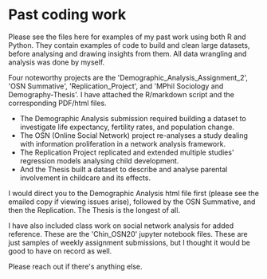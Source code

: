# Past coding work

Please see the files here for examples of my past work using both R and Python. They contain examples of code to build and clean large datasets, before analysing and drawing insights from them. All data wrangling and analysis was done by myself.

Four noteworthy projects are the 'Demographic_Analysis_Assignment_2', 'OSN Summative', 'Replication_Project', and 'MPhil Sociology and Demography-Thesis'. I have attached the R/markdown script and the corresponding PDF/html files.

- The Demographic Analysis submission required building a dataset to investigate life expectancy, fertility rates, and population change.
- The OSN (Online Social Network) project re-analyses a study dealing with information proliferation in a network analysis framework.
- The Replication Project replicated and extended multiple studies' regression models analysing child development.
- And the Thesis built a dataset to describe and analyse parental involvement in childcare and its effects.

I would direct you to the Demographic Analysis html file first (please see the emailed copy if viewing issues arise), followed by the OSN Summative, and then the Replication. The Thesis is the longest of all.

I have also included class work on social network analysis for added reference. These are the 'Chin_OSN20' jupyter notebook files. These are just samples of weekly assignment submissions, but I thought it would be good to have on record as well.

Please reach out if there's anything else.
